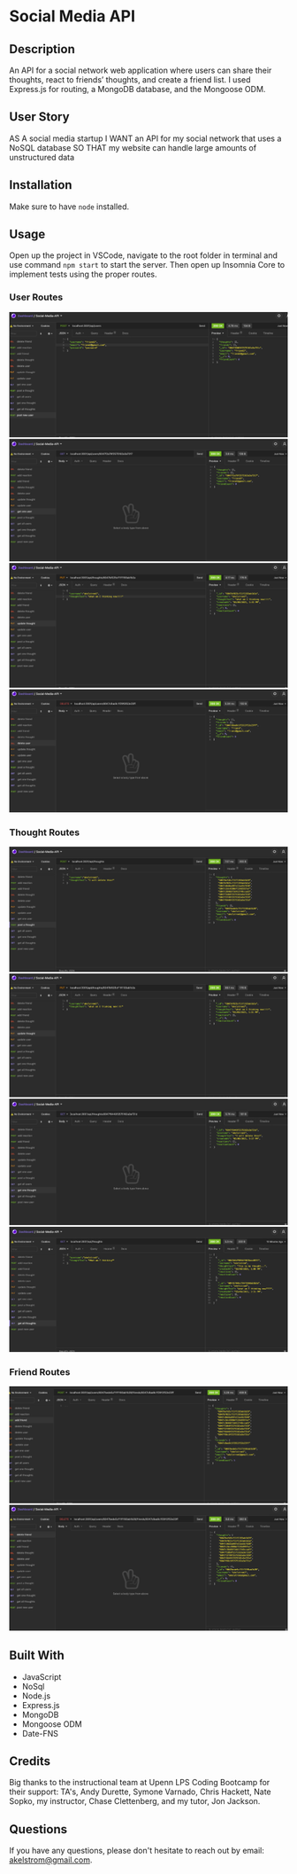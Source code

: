 # Social Media API 

## Description
An API for a social network web application where users can share their thoughts, react to friends’ thoughts, and create a friend list. I used Express.js for routing, a MongoDB database, and the Mongoose ODM.

## User Story
AS A social media startup
I WANT an API for my social network that uses a NoSQL database
SO THAT my website can handle large amounts of unstructured data

## Installation
Make sure to have `node` installed. 

## Usage
Open up the project in VSCode, navigate to the root folder in terminal and use command `npm start` to start the server. Then open up Insomnia Core to implement tests using the proper routes.

### User Routes
![Post new user](public/assets/images/post-user.png)
![Get user by Id](public/assets/images/get-one-user.png)
![Update user by Id](public/assets/images/update-users.png)
![Delete user by Id](public/assets/images/delete-user.png)

### Thought Routes
![Post thought](public/assets/images/post-thought.png)
![update thought](public/assets/images/update-thought.png)
![get thought by id](public/assets/images/get-one-thought.png)
![get all thoughts](public/assets/images/get-all-thoughts.png)

### Friend Routes
![add friend](public/assets/images/add-friend.png)
![delete friend](public/assets/images/delete-friend.png)



## Built With
* JavaScript
* NoSql
* Node.js
* Express.js
* MongoDB
* Mongoose ODM
* Date-FNS

## Credits
Big thanks to the instructional team at Upenn LPS Coding Bootcamp for their support: TA's, Andy Durette, Symone Varnado, Chris Hackett, Nate Sopko, my instructor, Chase Clettenberg, and my tutor, Jon Jackson. 

## Questions
If you have any questions, please don't hesitate to reach out by email: akelstrom@gmail.com.
